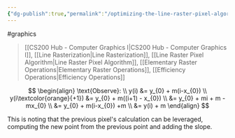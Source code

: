 ```yaml
---
{"dg-publish":true,"permalink":"/optimizing-the-line-raster-pixel-algorithm/","dgHomeLink":true,"dgPassFrontmatter":false}
---
```


#graphics 
> [[CS200 Hub - Computer Graphics I|CS200 Hub - Computer Graphics I]], [[Line Rasterization|Line Rasterization]], [[Line Raster Pixel Algorithm|Line Raster Pixel Algorithm]], [[Elementary Raster Operations|Elementary Raster Operations]], [[Efficiency Operations|Efficiency Operations]]

$$
\begin{align}
\text{Observe}: \\
y(i) &= y_{0} + m(i-x_{0}) \\
y(i\textcolor{orange}{+1}) &= y_{0} + m((i+1) - x_{0}) \\
&= y_{0} + mi + m - mx_{0} \\
&= y_{0} + m(i-x_{0}) +m \\
&= y(i) + m
\end{align}
$$

This is noting that the previous pixel's calculation can be leveraged, computing the new point from the previous point and adding the slope.
